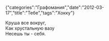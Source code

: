 {"categories":"Графомания","date":"2012-03-17","title":"Тебе","tags":"Хокку"}

Круша все вокруг,  
Как хрустальную вазу  
Несешь ты - себя.
